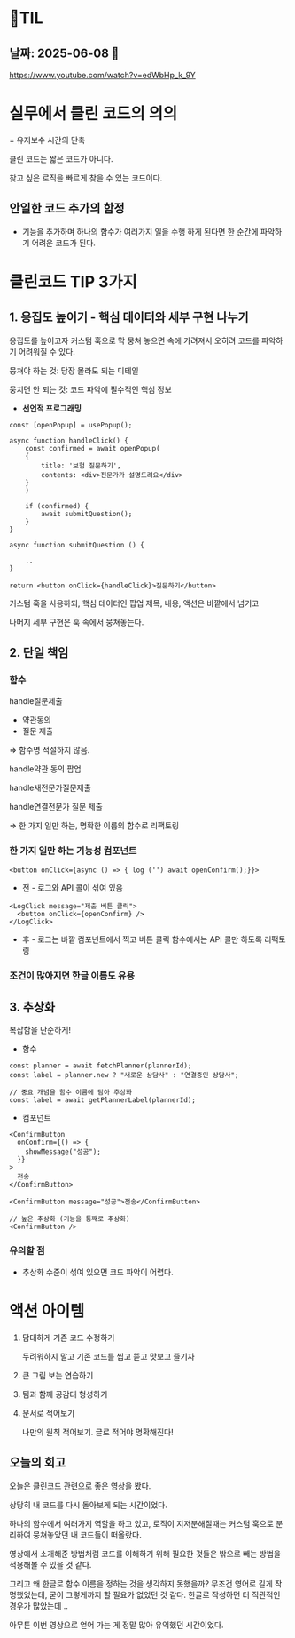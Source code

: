 # 🧾TIL

## 날짜: 2025-06-08 🐩

https://www.youtube.com/watch?v=edWbHp_k_9Y

# 실무에서 클린 코드의 의의

= 유지보수 시간의 단축

클린 코드는 짧은 코드가 아니다.

찾고 싶은 로직을 빠르게 찾을 수 있는 코드이다.

## 안일한 코드 추가의 함정

- 기능을 추가하며 하나의 함수가 여러가지 일을 수행 하게 된다면 한 순간에 파악하기 어려운 코드가 된다.

# 클린코드 TIP 3가지

## 1. 응집도 높이기 - 핵심 데이터와 세부 구현 나누기

응집도를 높이고자 커스텀 훅으로 막 뭉쳐 놓으면 속에 가려져서 오히려 코드를 파악하기 어려워질 수 있다.

뭉쳐야 하는 것: 당장 몰라도 되는 디테일

뭉치면 안 되는 것: 코드 파악에 필수적인 핵심 정보

- **선언적 프로그래밍**

```tsx
const [openPopup] = usePopup();

async function handleClick() {
	const confirmed = await openPopup(
	{
		title: '보험 질문하기',
		contents: <div>전문가가 설명드려요</div>
	}
	)

	if (confirmed) {
		await submitQuestion();
	}
}

async function submitQuestion () {

	..
}

return <button onClick={handleClick}>질문하기</button>

```

커스텀 훅을 사용하되, 핵심 데이터인 팝업 제목, 내용, 액션은 바깥에서 넘기고

나머지 세부 구현은 훅 속에서 뭉쳐놓는다.

## 2. 단일 책임

### 함수

handle질문제출

- 약관동의
- 질문 제출

⇒ 함수명 적절하지 않음.

handle약관 동의 팝업

handle새전문가질문제출

handle연결전문가 질문 제출

⇒ 한 가지 일만 하는, 명확한 이름의 함수로 리팩토링

### 한 가지 일만 하는 기능성 컴포넌트

```tsx
<button onClick={async () => { log ('') await openConfirm();}}>
```

- 전 - 로그와 API 콜이 섞여 있음

```tsx
<LogClick message="제출 버튼 클릭">
  <button onClick={openConfirm} />
</LogClick>
```

- 후 - 로그는 바깥 컴포넌트에서 찍고 버튼 클릭 함수에서는 API 콜만 하도록 리팩토링

### 조건이 많아지면 한글 이름도 유용

## 3. 추상화

복잡함을 단순하게!

- 함수

```tsx
const planner = await fetchPlanner(plannerId);
const label = planner.new ? "새로운 상담사" : "연결중인 상담사";
```

```tsx
// 중요 개념을 함수 이름에 담아 추상화
const label = await getPlannerLabel(plannerId);
```

- 컴포넌트

```tsx
<ConfirmButton
  onConfirm={() => {
    showMessage("성공");
  }}
>
  전송
</ConfirmButton>
```

```tsx
<ConfirmButton message="성공">전송</ConfirmButton>
```

```tsx
// 높은 추상화 (기능을 통째로 추상화)
<ConfirmButton />
```

### 유의할 점

- 추상화 수준이 섞여 있으면 코드 파악이 어렵다.

# 액션 아이템

1. 담대하게 기존 코드 수정하기

   두려워하지 말고 기존 코드를 씹고 뜯고 맛보고 즐기자

2. 큰 그림 보는 연습하기
3. 팀과 함께 공감대 형성하기
4. 문서로 적어보기

   나만의 원칙 적어보기. 글로 적어야 명확해진다!

## 오늘의 회고

오늘은 클린코드 관련으로 좋은 영상을 봤다.

상당히 내 코드를 다시 돌아보게 되는 시간이었다.

하나의 함수에서 여러가지 역할을 하고 있고, 로직이 지저분해질때는 커스텀 훅으로 분리하여 뭉쳐놓았던 내 코드들이 떠올랐다.

영상에서 소개해준 방법처럼 코드를 이해하기 위해 필요한 것들은 밖으로 빼는 방법을 적용해볼 수 있을 것 같다.

그리고 왜 한글로 함수 이름을 정하는 것을 생각하지 못했을까? 무조건 영어로 길게 작명했었는데, 굳이 그렇게까지 할 필요가 없었던 것 같다. 한글로 작성하면 더 직관적인 경우가 많았는데 ..

아무튼 이번 영상으로 얻어 가는 게 정말 많아 유익했던 시간이었다.
